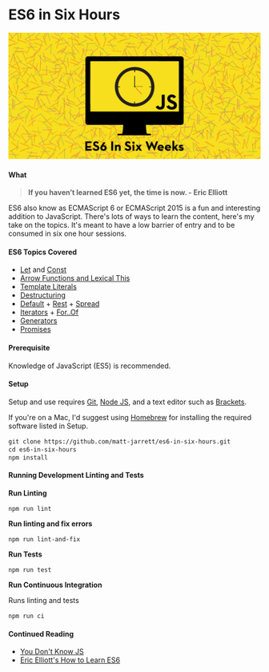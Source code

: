 # ES6 in Six Hours

![logo](./media/es6-in-six-hours-logo.png)

#### What

> **If you haven’t learned ES6 yet, the time is now. - Eric Elliott**

ES6 also know as ECMAScript 6 or ECMAScript 2015 is a fun and interesting addition to JavaScript. There's lots of ways to learn the content, here's my take on the topics. It's meant to have a low barrier of entry and to be consumed in six one hour sessions.

#### ES6 Topics Covered
- [Let](./src/01-a-let.js) and [Const](./src/01-b-const.js)
- [Arrow Functions and Lexical This](./src/02-arrow-functions-and-lexical-this.js)
- [Template Literals](./src/03-template-literals.js)
- [Destructuring](./src/04-destructuring.js)
- [Default](./src/05-a-default.js) + [Rest](./src/05-b-rest.js) + [Spread](./src/05-c-spread.js)
- [Iterators](./src/06-a-iterators.js) + [For..Of](./src/06-b-for-of.js)
- [Generators](./src/07-generators.js)
- [Promises](./src/08-promises.js)

#### Prerequisite
Knowledge of JavaScript (ES5) is recommended.

#### Setup
Setup and use requires
[Git](https://git-scm.com/),
[Node JS](https://nodejs.org/en/),
and a text editor such as
[Brackets](http://brackets.io/).

If you're on a Mac, I'd suggest using
[Homebrew](https://brew.sh/) for installing the
required software listed in Setup.
```
git clone https://github.com/matt-jarrett/es6-in-six-hours.git
cd es6-in-six-hours
npm install
```

#### Running Development Linting and Tests
**Run Linting**
```
npm run lint
```

**Run linting and fix errors**
```
npm run lint-and-fix
```

**Run Tests**
```
npm run test
```

**Run Continuous Integration**

Runs linting and tests
```
npm run ci
```

#### Continued Reading
- [You Don't Know JS](https://github.com/getify/You-Dont-Know-JS)
- [Eric Elliott's How to Learn ES6](https://medium.com/javascript-scene/how-to-learn-es6-47d9a1ac2620)
